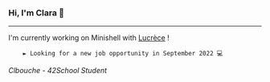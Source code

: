 ### Hi, I'm Clara 👋
---

I'm currently working on Minishell with [Lucrèce](https://github.com/Tart3mpion) ! 

        ► Looking for a new job opportunity in September 2022 💻 

*Clbouche - 42School Student*


<!--
**clbouche/clbouche** is a ✨ _special_ ✨ repository because its `README.md` (this file) appears on your GitHub profile.

Here are some ideas to get you started:

- 🔭 I’m currently working on ...
- 🌱 I’m currently learning ...
- 👯 I’m looking to collaborate on ...
- 🤔 I’m looking for help with ...
- 💬 Ask me about ...
- 📫 How to reach me: ...
- 😄 Pronouns: ...
- ⚡ Fun fact: ...
-->


